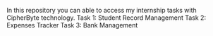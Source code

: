 In this repository you can able to access my internship tasks with CipherByte technology.
Task 1: Student Record Management 
Task 2: Expenses Tracker 
Task 3: Bank Management 
